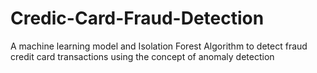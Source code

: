 # Credic-Card-Fraud-Detection
A machine learning model and Isolation Forest Algorithm to detect fraud credit card transactions using the concept of anomaly detection
